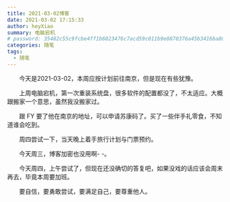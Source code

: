 ```yaml
---
title: 2021-03-02博客
date: 2021-03-02 17:15:33
author: heyXiao
summary: 电脑宕机
# password: 35482c55c9fcbe4ff1b6023476c7acd59c011b9e8870376a45b3416ba8092d3d
categories: 随笔
tags:
  - 随笔
---
```


<p style="text-indent:2em">今天是2021-03-02，本周应按计划前往南京，但是现在有些犹豫。</p>
<p style="text-indent:2em">上周电脑宕机，第一次重装系统盘，很多软件的配置都没了，不太适应。大概跟搬家一个意思，虽然我没搬家过。</p>
<p style="text-indent:2em">跟 FY 要了他在南京的地址，可以申请苏康码了。买了一些伴手礼零食，不知道谁会吃到。</p>
<p style="text-indent:2em">周四尝试一下，当天晚上着手旅行计划与门票预约。</p>
<p style="text-indent:2em">今天周三，博客加密也没用啊- -。</p>
<p style="text-indent:2em">今天周四，上午尝试了，但现在还没确切的答复吧，如果没戏的话应该会周末再去，毕竟本周要加班。</p>
<p style="text-indent:2em">要自信，要勇敢尝试，要满足自己，要尊重他人。</p>
